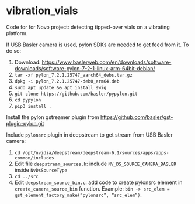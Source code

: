 # vibration_vials
Code for for Novo project: detecting tipped-over vials on a vibrating platform. 

If USB Basler camera is used, pylon SDKs are needed to get feed from it. To do so:

1. Download: https://www.baslerweb.com/en/downloads/software-downloads/software-pylon-7-2-1-linux-arm-64bit-debian/
2. ```tar -xf pylon_7.2.1.25747_aarch64_debs.tar.gz```
3. ```dpkg -i pylon_7.2.1.25747-deb0_arm64.deb```
4. ```sudo apt update && apt install swig```
5. ```git clone https://github.com/basler/pypylon.git```
6. ```cd pypylon```
7. ```pip3 install .```

Install the pylon gstreamer plugin from https://github.com/basler/gst-plugin-pylon.git

Include ```pylonsrc``` plugin in deepstream to get stream from USB Basler camera:

1. ```cd /opt/nvidia/deepstream/deepstream-6.1/sources/apps/apps-common/includes```
2. Edit file ```deepstream_sources.h```: include ```NV_DS_SOURCE_CAMERA_BASLER``` inside ```NvDsSourceType```
3. ```cd ../src```
4. Edit ```deepstream_source_bin.c```: add code to create pylonsrc element in ```create_camera_source_bin``` function. Example:
```bin -> src_elem = gst_element_factory_make(“pylonsrc”, “src_elem”)```.
